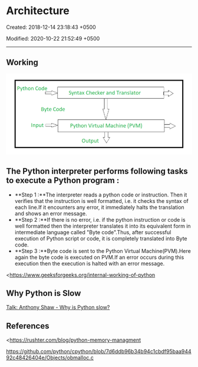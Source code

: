 # Architecture

Created: 2018-12-14 23:18:43 +0500

Modified: 2020-10-22 21:52:49 +0500

---

## Working

![image](media/Architecture-image1.png)

## The Python interpreter performs following tasks to execute a Python program :
-   **Step 1 :**The interpreter reads a python code or instruction. Then it verifies that the instruction is well formatted, i.e. it checks the syntax of each line.If it encounters any error, it immediately halts the translation and shows an error message.
-   **Step 2 :**If there is no error, i.e. if the python instruction or code is well formatted then the interpreter translates it into its equivalent form in intermediate language called "Byte code".Thus, after successful execution of Python script or code, it is completely translated into Byte code.
-   **Step 3 :**Byte code is sent to the Python Virtual Machine(PVM).Here again the byte code is executed on PVM.If an error occurs during this execution then the execution is halted with an error message.

<https://www.geeksforgeeks.org/internal-working-of-python

## Why Python is Slow

[Talk: Anthony Shaw - Why is Python slow?](https://www.youtube.com/watch?v=I4nkgJdVZFA&ab_channel=PyCon2020)

## References

<https://rushter.com/blog/python-memory-managment

<https://github.com/python/cpython/blob/7d6ddb96b34b94c1cbdf95baa94492c48426404e/Objects/obmalloc.c>
